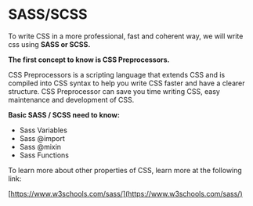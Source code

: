 # SASS/SCSS
To write CSS in a more professional, fast and coherent way, we will write css using **SASS or SCSS.**

**The first concept to know is CSS Preprocessors.**

CSS Preprocessors is a scripting language that extends CSS and is compiled into CSS syntax to help you write CSS faster and have a clearer structure.
CSS Preprocessor can save you time writing CSS, easy maintenance and development of CSS.

**Basic SASS / SCSS need to know:**
- Sass Variables
- Sass @import
- Sass @mixin
- Sass Functions

To learn more about other properties of CSS, learn more at the following link:

[https://www.w3schools.com/sass/](https://www.w3schools.com/sass/)